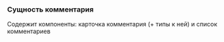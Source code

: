 ### Сущность комментария

Содержит компоненты: карточка комментария (+ типы к ней) и список комментариев 